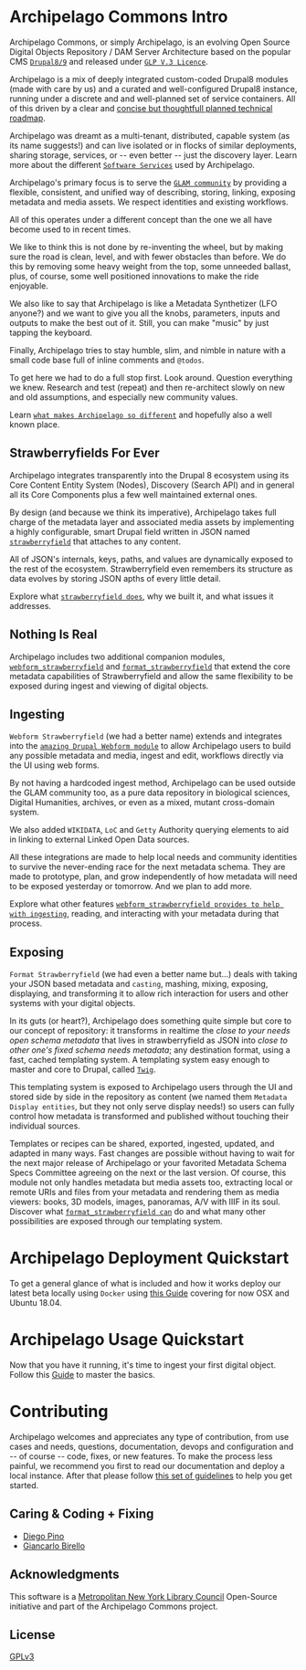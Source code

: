 # Archipelago Commons Intro

Archipelago Commons, or simply Archipelago, is an evolving Open Source Digital Objects Repository / DAM Server Architecture based
on the popular CMS [`Drupal8/9`](https://www.drupal.org) and released under [`GLP V.3 Licence`](https://www.gnu.org/licenses/gpl-3.0.txt). 

Archipelago is a mix of deeply integrated custom-coded Drupal8 modules (made with care by us) and a curated and well-configured Drupal8 instance, running under a discrete and and well-planned set of service containers. 
All of this driven by a clear and [concise but thoughtfull planned technical roadmap](https://github.com/esmero/archipelago-deployment/issues/5). 

Archipelago was dreamt as a multi-tenant, distributed, capable system (as its name suggests!) and can live isolated or in flocks of similar deployments, sharing storage, services, or -- even better -- just the discovery layer. Learn more about the different [`Software Services`](http://archipelago.nyc/do/def5ac89-73ae-45d9-bd24-3b515fb83ea8) used by Archipelago.

Archipelago's primary focus is to serve the [`GLAM community`](https://en.wikipedia.org/wiki/GLAM_(industry_sector)) by providing a flexible, consistent, and unified way of describing, storing, linking, exposing metadata and media assets. We respect identities and existing workflows.

All of this operates under a  different concept than the one we all have become used to in recent times. 

We like to think this is not done by re-inventing the wheel, but by making sure the road is clean, level, and with fewer obstacles
than before. We do this by removing some heavy weight from the top, some unneeded ballast, plus, of course, some well positioned innovations to make the ride enjoyable. 

We also like to say that Archipelago is like a Metadata Synthetizer (LFO anyone?) and we want to give you all the knobs, parameters, inputs and outputs to make the best out of it. Still, you can make "music" by just tapping the keyboard. 

Finally, Archipelago tries to stay humble, slim, and nimble in nature with a small code base full of inline comments and `@todos`. 

To get here we had to do a full stop first. Look around. Question everything we knew. Research and test (repeat) and then re-architect slowly on new and old assumptions, and especially new community values. 

Learn [`what makes Archipelago so different`](https://gist.github.com/DiegoPino/60a039263920e72996622a479311c95b) and hopefully also a well known place.


## Strawberryfields For Ever

Archipelago integrates transparently into the Drupal 8 ecosystem using its Core Content Entity System (Nodes), Discovery (Search API) and in general all its Core Components plus a few well maintained external ones. 

By design (and because we think its imperative), Archipelago takes full charge of the metadata layer and associated media assets by implementing a highly configurable, smart Drupal field written in JSON named [`strawberryfield`](https://github.com/esmero/strawberryfield/tree/8.x-1.0-beta1) that attaches to any content. 

All of JSON's internals, keys, paths, and values are dynamically exposed to the rest of the ecosystem. Strawberryfield even remembers its structure as data evolves by storing JSON apths of every little detail. 

Explore what [`strawberryfield does`](http://www.archipelago.nyc/#strawberryfield), why we built it, and what issues it addresses.

## Nothing Is Real

Archipelago includes two additional companion modules, [`webform_strawberryfield`](https://github.com/esmero/webform_strawberryfield/tree/8.x-1.0-beta1) and [`format_strawberryfield`](https://github.com/esmero/webform_strawberryfield/tree/8.x-1.0-beta1) that
extend the core metadata capabilities of Strawberryfield and allow the same flexibility to be exposed during ingest and viewing of digital objects.

## Ingesting

`Webform Strawberryfield` (we had a better name) extends and integrates into the [`amazing Drupal Webform module`](https://www.drupal.org/project/webform) to allow Archipelago users to build any possible metadata and media, ingest and edit, workflows directly via the UI using web forms. 

By not having a hardcoded ingest method, Archipelago can be used outside the GLAM community too, as a pure data repository in biological sciences, Digital Humanities, archives, or even as a mixed, mutant cross-domain system. 

We also added `WIKIDATA`, `LoC` and `Getty` Authority querying elements to aid in linking to external Linked Open Data sources. 

All these integrations are made to help local needs and community identities to survive the never-ending race for the next metadata schema. They are made to prototype, plan, and grow independently of how metadata will need to be exposed yesterday or tomorrow. And we plan to add more. 

Explore what other features [`webform_strawberryfield provides to help with ingesting`](https://github.com/esmero/webform_strawberryfield/blob/8.x-1.0-beta1/README.md), reading, and interacting with your metadata during that process.

## Exposing
`Format Strawberryfield` (we had even a better name but...) deals with taking your JSON based metadata and `casting`, mashing, mixing, exposing, displaying, and transforming it to allow rich interaction for users and other systems with your digital objects. 

In its guts (or heart?), Archipelago does something quite simple but core to our concept of repository: it transforms in realtime the _close to your needs open schema metadata_ that lives in strawberryfield as JSON into _close to other one's fixed schema needs metadata_; any destination format, using a fast, cached templating system. A templating system easy enough to master and core to Drupal, called [`Twig`](https://twig.symfony.com/doc/2.x/). 

This templating system is exposed to Archipelago users through the UI and stored side by side in the repository as content 
(we named them `Metadata Display entities`, but they not only serve display needs!) so users can fully control how metadata is transformed and published without touching their individual sources.

Templates or recipes can be shared, exported, ingested, updated, and adapted in many ways. Fast changes are possible without having to wait for the next major release of Archipelago or your favorited Metadata Schema Specs Committee agreeing on the next or the last version. Of course, this module not only handles metadata but media assets too, extracting local or remote URIs and files from your metadata and rendering them as media viewers: books, 3D models, images, panoramas, A/V with IIIF in its soul. Discover what [`format_strawberryfield can`](https://github.com/esmero/format_strawberryfield/blob/8.x-1.0-beta1/README.md) do and what many other possibilities are exposed through our templating system.

# Archipelago Deployment Quickstart

To get a general glance of what is included and how it works deploy our latest beta locally using `Docker` using [this Guide](https://github.com/esmero/archipelago-deployment/blob/8.x-1.0-beta1/README.md) covering for now OSX and Ubuntu 18.04.

# Archipelago Usage Quickstart

Now that you have it running, it's time to ingest your first digital object. Follow this [Guide](docs/firstobject.md) to master the basics.

# Contributing

Archipelago welcomes and appreciates any type of contribution, from use cases and needs, questions, documentation, devops and configuration and -- of course -- code, fixes, or new features. To make the process less painful, we recommend you first to read our documentation and deploy a local instance. After that please follow [this set of guidelines](docs/giveortake.md) to help you get started.

## Caring & Coding + Fixing

* [Diego Pino](https://github.com/DiegoPino)
* [Giancarlo Birello](https://github.com/giancarlobi)

## Acknowledgments

This software is a [Metropolitan New York Library Council](https://metro.org) Open-Source initiative and part of the Archipelago Commons project.

## License

[GPLv3](http://www.gnu.org/licenses/gpl-3.0.txt)
